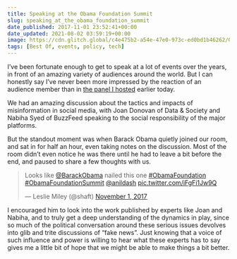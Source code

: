 ```yaml
---
title: Speaking at the Obama Foundation Summit
slug: speaking_at_the_obama_foundation_summit
date_published: 2017-11-01 23:52:41+00:00
date_updated: 2021-08-02 03:59:19+00:00
image: https://cdn.glitch.global/c4e475b2-a54e-47e0-973c-ed0bd1b46262/Obama-Foundation-Summit-Closing-Session.jpg?v=1669783996732
tags: [Best Of, events, policy, tech]
---
```

I’ve been fortunate enough to get to speak at a lot of events over the years, in front of an amazing variety of audiences around the world. But I can honestly say I’ve never been more impressed by the reaction of an audience member than in [the panel I hosted](https://www.obama.org/summit/breakouts/#block3) earlier today.

We had an amazing discussion about the tactics and impacts of misinformation in social media, with Joan Donovan of Data & Society and Nabiha Syed of BuzzFeed speaking to the social responsibility of the major platforms.

But the standout moment was when Barack Obama quietly joined our room, and sat in for half an hour, even taking notes on the discussion. Most of the room didn’t even notice he was there until he had to leave a bit before the end, and paused to share a few thoughts with us.

<blockquote class="twitter-tweet" data-dnt="true" data-theme="dark"><p lang="en" dir="ltr">Looks like <a href="https://twitter.com/BarackObama?ref_src=twsrc%5Etfw">@BarackObama</a> nailed this one <a href="https://twitter.com/hashtag/ObamaFoundation?src=hash&amp;ref_src=twsrc%5Etfw">#ObamaFoundation</a> <a href="https://twitter.com/hashtag/ObamaFoundationSummit?src=hash&amp;ref_src=twsrc%5Etfw">#ObamaFoundationSummit</a> <a href="https://twitter.com/anildash?ref_src=twsrc%5Etfw">@anildash</a> <a href="https://t.co/iFgFi1Jw9Q">pic.twitter.com/iFgFi1Jw9Q</a></p>&mdash; Leslie Miley (@shaft) <a href="https://twitter.com/shaft/status/925808391620046848?ref_src=twsrc%5Etfw">November 1, 2017</a></blockquote> <script async src="https://platform.twitter.com/widgets.js" charset="utf-8"></script>

I encouraged him to look into the work published by experts like Joan and Nabiha, and to truly get a deep understanding of the dynamics in play, since so much of the political conversation around these serious issues devolves into glib and trite discussions of “fake news”. Just knowing that a voice of such influence and power is willing to hear what these experts has to say gives me a little bit of hope that we might be able to make things a bit better.
